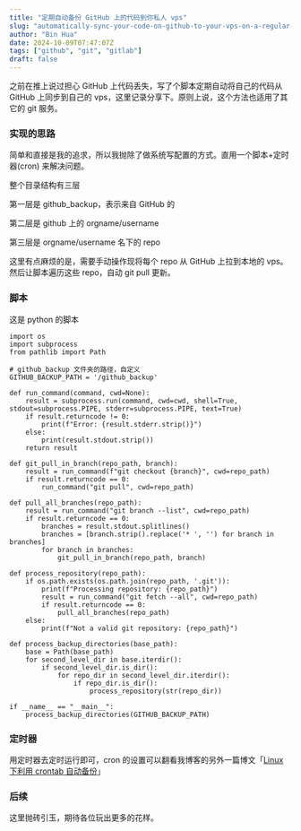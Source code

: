 ```yaml
---
title: "定期自动备份 GitHub 上的代码到你私人 vps"
slug: "automatically-sync-your-code-on-github-to-your-vps-on-a-regular-basis"
author: "Bin Hua"
date: 2024-10-09T07:47:07Z
tags: ["github", "git", "gitlab"]
draft: false
---
```


之前在推上说过担心 GitHub 上代码丢失，写了个脚本定期自动将自己的代码从 GitHub 上同步到自己的 vps，这里记录分享下。原则上说，这个方法也适用了其它的 git 服务。

### 实现的思路

简单和直接是我的追求，所以我抛除了做系统写配置的方式。直用一个脚本+定时器(cron) 来解决问题。

整个目录结构有三层

第一层是 github_backup，表示来自 GitHub 的

第二层是 github 上的 orgname/username

第三层是 orgname/username 名下的 repo

这里有点麻烦的是，需要手动操作现将每个 repo 从 GitHub 上拉到本地的 vps。然后让脚本遍历这些 repo，自动 git pull 更新。

### 脚本

这是 python 的脚本

```
import os
import subprocess
from pathlib import Path

# github_backup 文件夹的路径，自定义
GITHUB_BACKUP_PATH = '/github_backup'

def run_command(command, cwd=None):
    result = subprocess.run(command, cwd=cwd, shell=True, stdout=subprocess.PIPE, stderr=subprocess.PIPE, text=True)
    if result.returncode != 0:
        print(f"Error: {result.stderr.strip()}")
    else:
        print(result.stdout.strip())
    return result

def git_pull_in_branch(repo_path, branch):
    result = run_command(f"git checkout {branch}", cwd=repo_path)
    if result.returncode == 0:
        run_command("git pull", cwd=repo_path)

def pull_all_branches(repo_path):
    result = run_command("git branch --list", cwd=repo_path)
    if result.returncode == 0:
        branches = result.stdout.splitlines()
        branches = [branch.strip().replace('* ', '') for branch in branches] 
        for branch in branches:
            git_pull_in_branch(repo_path, branch)

def process_repository(repo_path):
    if os.path.exists(os.path.join(repo_path, '.git')):
        print(f"Processing repository: {repo_path}")
        result = run_command("git fetch --all", cwd=repo_path)
        if result.returncode == 0:
            pull_all_branches(repo_path)
    else:
        print(f"Not a valid git repository: {repo_path}")

def process_backup_directories(base_path):
    base = Path(base_path)
    for second_level_dir in base.iterdir():
        if second_level_dir.is_dir():
            for repo_dir in second_level_dir.iterdir():
                if repo_dir.is_dir():
                    process_repository(str(repo_dir))

if __name__ == "__main__":
    process_backup_directories(GITHUB_BACKUP_PATH)
```

### 定时器

用定时器去定时运行即可，cron 的设置可以翻看我博客的另外一篇博文「[Linux 下利用 crontab 自动备份](https://tourcoder.com/auto-backup-on-linux/)」

### 后续

这里抛砖引玉，期待各位玩出更多的花样。